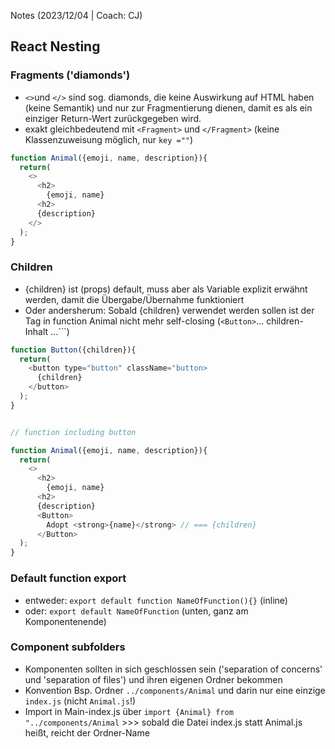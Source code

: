 Notes (2023/12/04 | Coach: CJ)

## React Nesting

### Fragments ('diamonds')

- `<>`und `</>` sind sog. diamonds, die keine Auswirkung auf HTML haben (keine Semantik) und nur zur Fragmentierung dienen, damit es als ein einziger Return-Wert zurückgegeben wird.
- exakt gleichbedeutend mit `<Fragment>` und `</Fragment>` (keine Klassenzuweisung möglich, nur `key =""`)

```js
function Animal({emoji, name, description}){
  return(
    <>
      <h2>
        {emoji, name}
      <h2>
      {description}
    </>
  );
}
```

### Children

- {children} ist (props) default, muss aber als Variable explizit erwähnt werden, damit die Übergabe/Übernahme funktioniert
- Oder andersherum: Sobald {children} verwendet werden sollen ist der Tag in function Animal nicht mehr self-closing (`<Button>`... children-Inhalt ...`</Button>``)

```js
function Button({children}){
  return(
    <button type="button" className="button>
      {children}
    </button>
  );
}
```

```js

// function including button

function Animal({emoji, name, description}){
  return(
    <>
      <h2>
        {emoji, name}
      <h2>
      {description}
      <Button>
        Adopt <strong>{name}</strong> // === {children}
      </Button>
  );
}
```

### Default function export

- entweder: `export default function NameOfFunction(){}` (inline)
- oder: `export default NameOfFunction` (unten, ganz am Komponentenende)

### Component subfolders

- Komponenten sollten in sich geschlossen sein ('separation of concerns' und 'separation of files') und ihren eigenen Ordner bekommen
- Konvention Bsp. Ordner `../components/Animal` und darin nur eine einzige `index.js` (nicht `Animal.js`!)
- Import in Main-index.js über `import {Animal} from "../components/Animal` >>> sobald die Datei index.js statt Animal.js heißt, reicht der Ordner-Name
